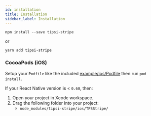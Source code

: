 ```yaml
---
id: installation
title: Installation
sidebar_label: Installation
---
```


```
npm install --save tipsi-stripe
```

or

```
yarn add tipsi-stripe
```

### CocoaPods (iOS)

Setup your `Podfile` like the included [example/ios/Podfile](https://github.com/tipsi/tipsi-stripe/blob/master/example/ios/Podfile) then run `pod install`.

If your React Native version is < `0.60`, then:

1. Open your project in Xcode workspace.
2. Drag the following folder into your project:
   * `node_modules/tipsi-stripe/ios/TPSStripe/`
